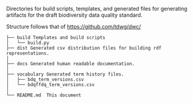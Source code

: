 Directories for build scripts, templates, and generated files for generating artifacts for the draft biodiversity data quality standard.

Structure follows that of https://github.com/tdwg/dwc/  

```
├── build Templates and build scripts
│   └── build.py
├── dist Generated csv distribution files for building rdf representations.
│
├── docs Generated human readable documentation.
│
├── vocabulary Generated term history files.
│   ├── bdq_term_versions.csv
│   └── bdqffdq_term_versions.csv
│
└── README.md  This document
```
